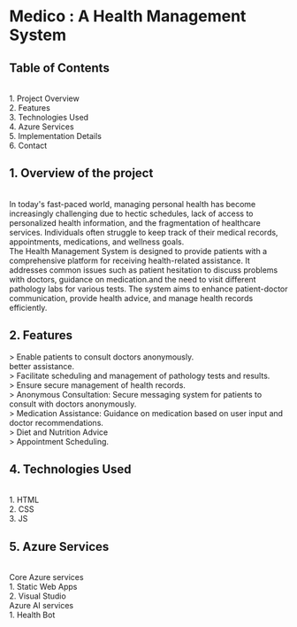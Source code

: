 <h1>Medico : A Health Management System </h1>
<h2>Table of Contents</h2><br>
1. Project Overview<br>
2. Features<br>
3. Technologies Used<br>
4. Azure Services<br>
5. Implementation Details<br>
6. Contact

<h2>1. Overview of the project </h2>
<br>
In today's fast-paced world, managing personal health has become increasingly challenging due to hectic schedules, lack of access to personalized health information, and the fragmentation of healthcare services. Individuals often struggle to keep track of their medical records, appointments, medications, and wellness goals.<br>
The Health Management System is designed to provide patients with a comprehensive platform for receiving health-related assistance. It addresses common issues such as patient hesitation to discuss problems with doctors, guidance on medication.and the need to visit different pathology labs for various tests. The system aims to enhance patient-doctor communication, provide health advice, and manage health records efficiently.
<br>

<h2>2. Features</h2>
> Enable patients to consult doctors anonymously.<br> better assistance.<br>
> Facilitate scheduling and management of pathology tests and results.<br>
> Ensure secure management of health records.<br>
> Anonymous Consultation: Secure messaging system for patients to consult with doctors anonymously.<br>
> Medication Assistance: Guidance on medication based on user input and doctor recommendations.<br>
> Diet and Nutrition Advice <br>
> Appointment Scheduling.
<br>
<h2>4. Technologies Used</h2><br>
1. HTML <br>
2. CSS <br>
3. JS
<h2>5. Azure Services</h2><br>
Core Azure services<br>
1. Static Web Apps<br>
2. Visual Studio <br>
Azure AI services<br>
1. Health Bot
